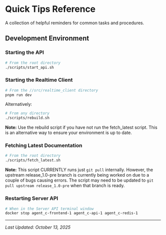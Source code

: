# Quick Tips Reference

A collection of helpful reminders for common tasks and procedures.

## Development Environment

### Starting the API
```bash
# From the root directory
./scripts/start_api.sh
```

### Starting the Realtime Client
```bash
# From the //src/realtime_client directory
pnpm run dev
```

Alternatively:
```bash
# From any directory
./scripts/rebuild.sh
```

**Note:** Use the rebuild script if you have not run the fetch_latest script. This is an alternative way to ensure your environment is up to date.

### Fetching Latest Documentation
```bash
# From the root directory
./scripts/fetch_latest.sh
```

**Note:** This script CURRENTLY runs just `git pull` internally. However, the upstream release_1.0-pre branch is currently being worked on due to a couple of bugs causing errors. The script may need to be updated to `git pull upstream release_1.0-pre` when that branch is ready.

### Restarting Server API
```bash
# When in the Server API terminal window
docker stop agent_c-frontend-1 agent_c-api-1 agent_c-redis-1
```

---
*Last Updated: October 13, 2025*